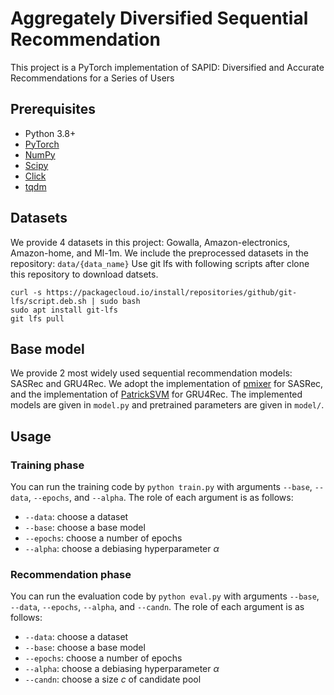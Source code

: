 # Aggregately Diversified Sequential Recommendation

This project is a PyTorch implementation of SAPID: Diversified and Accurate Recommendations for a Series of Users


## Prerequisites
- Python 3.8+
- [PyTorch](https://pytorch.org/)
- [NumPy](https://numpy.org/)
- [Scipy](https://scipy.org)
- [Click](https://click.palletsprojects.com/en/7.x/)
- [tqdm](https://tqdm.github.io/)


## Datasets
We provide 4 datasets in this project: Gowalla, Amazon-electronics, Amazon-home, and Ml-1m.
We include the preprocessed datasets in the repository: `data/{data_name}`
Use git lfs with following scripts after clone this repository to download datsets.
```
curl -s https://packagecloud.io/install/repositories/github/git-lfs/script.deb.sh | sudo bash
sudo apt install git-lfs
git lfs pull
```


## Base model
We provide 2 most widely used sequential recommendation models: SASRec and GRU4Rec.
We adopt the implementation of [pmixer](https://github.com/pmixer/SASRec.pytorch) for SASRec,
and the implementation of [PatrickSVM](https://github.com/PatrickSVM/Session-Based-Recommender-Models/) for GRU4Rec.
The implemented models are given in `model.py` and pretrained parameters are given in `model/`.

## Usage

### Training phase
You can run the training code by `python train.py` with arguments `--base`, `--data`, `--epochs`, and `--alpha`.
The role of each argument is as follows:

* `--data`: choose a dataset
* `--base`: choose a base model
* `--epochs`: choose a number of epochs
* `--alpha`: choose a debiasing hyperparameter $\alpha$

### Recommendation phase
You can run the evaluation code by `python eval.py` with arguments `--base`, `--data`, `--epochs`, `--alpha`, and `--candn`.
The role of each argument is as follows:

* `--data`: choose a dataset
* `--base`: choose a base model
* `--epochs`: choose a number of epochs
* `--alpha`: choose a debiasing hyperparameter $\alpha$
* `--candn`: choose a size $c$ of candidate pool
